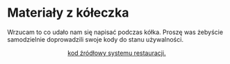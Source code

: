# Materiały z kółeczka
Wrzucam to co udało nam się napisać podczas kółka. Proszę was żebyście samodzielnie doprowadzili swoje kody do stanu używalności.

<div class="alert alert-info" style="text-align: center">
<a class = "alert-link" target="_blank" href="https://github.com/kamiltokarski/inf_sp11/blob/master/materials/04032019/restauracja.cpp">kod źródłowy systemu restauracji.</a>
</div>